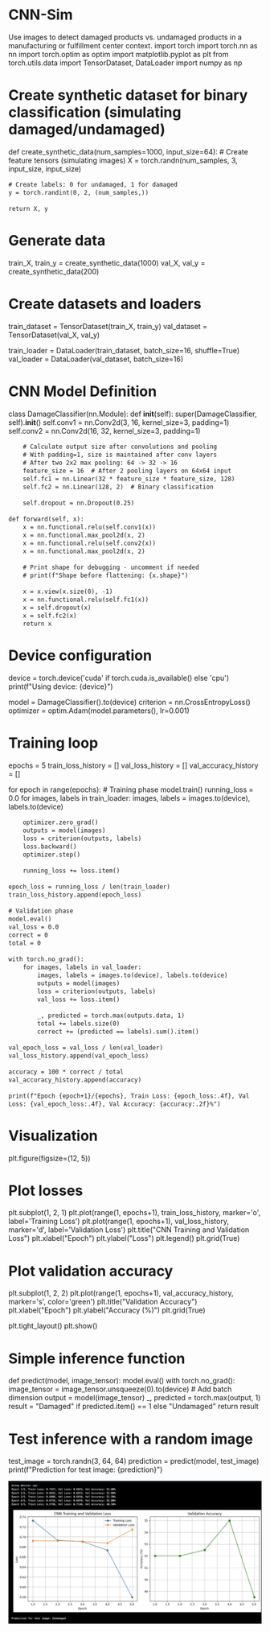 # CNN-Sim
Use images to detect damaged products vs. undamaged products in a manufacturing or fulfillment center context.
import torch
import torch.nn as nn
import torch.optim as optim
import matplotlib.pyplot as plt
from torch.utils.data import TensorDataset, DataLoader
import numpy as np

# Create synthetic dataset for binary classification (simulating damaged/undamaged)
def create_synthetic_data(num_samples=1000, input_size=64):
    # Create feature tensors (simulating images)
    X = torch.randn(num_samples, 3, input_size, input_size)
    
    # Create labels: 0 for undamaged, 1 for damaged
    y = torch.randint(0, 2, (num_samples,))
    
    return X, y

# Generate data
train_X, train_y = create_synthetic_data(1000)
val_X, val_y = create_synthetic_data(200)

# Create datasets and loaders
train_dataset = TensorDataset(train_X, train_y)
val_dataset = TensorDataset(val_X, val_y)

train_loader = DataLoader(train_dataset, batch_size=16, shuffle=True)
val_loader = DataLoader(val_dataset, batch_size=16)

# CNN Model Definition
class DamageClassifier(nn.Module):
    def __init__(self):
        super(DamageClassifier, self).__init__()
        self.conv1 = nn.Conv2d(3, 16, kernel_size=3, padding=1)
        self.conv2 = nn.Conv2d(16, 32, kernel_size=3, padding=1)
        
        # Calculate output size after convolutions and pooling
        # With padding=1, size is maintained after conv layers
        # After two 2x2 max pooling: 64 -> 32 -> 16
        feature_size = 16  # After 2 pooling layers on 64x64 input
        self.fc1 = nn.Linear(32 * feature_size * feature_size, 128)
        self.fc2 = nn.Linear(128, 2)  # Binary classification
        
        self.dropout = nn.Dropout(0.25)
    
    def forward(self, x):
        x = nn.functional.relu(self.conv1(x))
        x = nn.functional.max_pool2d(x, 2)
        x = nn.functional.relu(self.conv2(x))
        x = nn.functional.max_pool2d(x, 2)
        
        # Print shape for debugging - uncomment if needed
        # print(f"Shape before flattening: {x.shape}")
        
        x = x.view(x.size(0), -1)
        x = nn.functional.relu(self.fc1(x))
        x = self.dropout(x)
        x = self.fc2(x)
        return x

# Device configuration
device = torch.device('cuda' if torch.cuda.is_available() else 'cpu')
print(f"Using device: {device}")

model = DamageClassifier().to(device)
criterion = nn.CrossEntropyLoss()
optimizer = optim.Adam(model.parameters(), lr=0.001)

# Training loop
epochs = 5
train_loss_history = []
val_loss_history = []
val_accuracy_history = []

for epoch in range(epochs):
    # Training phase
    model.train()
    running_loss = 0.0
    for images, labels in train_loader:
        images, labels = images.to(device), labels.to(device)
        
        optimizer.zero_grad()
        outputs = model(images)
        loss = criterion(outputs, labels)
        loss.backward()
        optimizer.step()
        
        running_loss += loss.item()
    
    epoch_loss = running_loss / len(train_loader)
    train_loss_history.append(epoch_loss)
    
    # Validation phase
    model.eval()
    val_loss = 0.0
    correct = 0
    total = 0
    
    with torch.no_grad():
        for images, labels in val_loader:
            images, labels = images.to(device), labels.to(device)
            outputs = model(images)
            loss = criterion(outputs, labels)
            val_loss += loss.item()
            
            _, predicted = torch.max(outputs.data, 1)
            total += labels.size(0)
            correct += (predicted == labels).sum().item()
    
    val_epoch_loss = val_loss / len(val_loader)
    val_loss_history.append(val_epoch_loss)
    
    accuracy = 100 * correct / total
    val_accuracy_history.append(accuracy)
    
    print(f"Epoch {epoch+1}/{epochs}, Train Loss: {epoch_loss:.4f}, Val Loss: {val_epoch_loss:.4f}, Val Accuracy: {accuracy:.2f}%")

# Visualization
plt.figure(figsize=(12, 5))

# Plot losses
plt.subplot(1, 2, 1)
plt.plot(range(1, epochs+1), train_loss_history, marker='o', label='Training Loss')
plt.plot(range(1, epochs+1), val_loss_history, marker='d', label='Validation Loss')
plt.title("CNN Training and Validation Loss")
plt.xlabel("Epoch")
plt.ylabel("Loss")
plt.legend()
plt.grid(True)

# Plot validation accuracy
plt.subplot(1, 2, 2)
plt.plot(range(1, epochs+1), val_accuracy_history, marker='s', color='green')
plt.title("Validation Accuracy")
plt.xlabel("Epoch")
plt.ylabel("Accuracy (%)")
plt.grid(True)

plt.tight_layout()
plt.show()

# Simple inference function
def predict(model, image_tensor):
    model.eval()
    with torch.no_grad():
        image_tensor = image_tensor.unsqueeze(0).to(device)  # Add batch dimension
        output = model(image_tensor)
        _, predicted = torch.max(output, 1)
        result = "Damaged" if predicted.item() == 1 else "Undamaged"
    return result

# Test inference with a random image
test_image = torch.randn(3, 64, 64)
prediction = predict(model, test_image)
print(f"Prediction for test image: {prediction}")

![Plotly Visualization: Simulated Regression](CNN.png)
